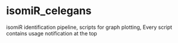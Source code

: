 # isomiR_celegans
isomiR identification pipeline, scripts for graph plotting,
Every script contains usage notification at the top
